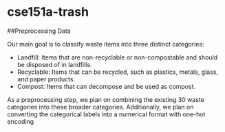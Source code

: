# cse151a-trash
##Preprocessing Data

Our main goal is to classify waste items into three distinct categories: 
* Landfill: Items that are non-recyclable or non-compostable and should be disposed of in landfills. 
* Recyclable: Items that can be recycled, such as plastics, metals, glass, and paper products.
* Compost: Items that can decompose and be used as compost.  

As a preprocessing step, we plan on combining the existing 30 waste categories into these broader categories. Additionally, we plan on converting the categorical labels into a numerical format with one-hot encoding




